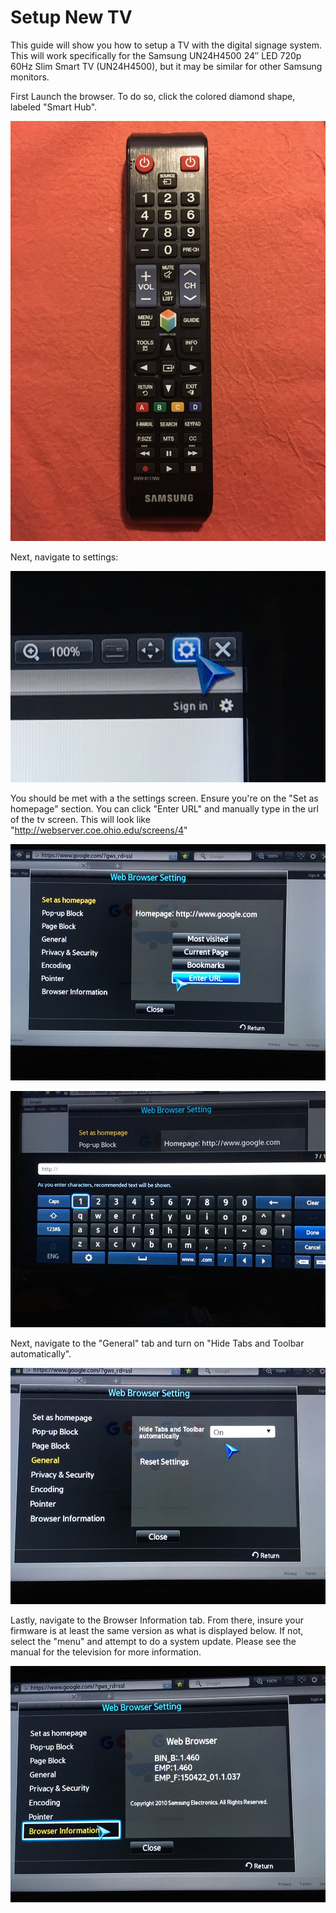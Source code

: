 # Setup New TV

This guide will show you how to setup a TV with the digital signage system. This will work specifically for the Samsung UN24H4500 24″ LED 720p 60Hz Slim Smart TV (UN24H4500), but it may be similar for other Samsung monitors.

First Launch the browser. To do so, click the colored diamond shape, labeled "Smart Hub".

![Remote](https://github.com/CTC-PCOEdeSignage/PCOE-de-Signage-Rails/blob/master/documentation/tvs/remote.jpg?raw=true")

Next, navigate to settings:

![Settings](https://github.com/CTC-PCOEdeSignage/PCOE-de-Signage-Rails/blob/master/documentation/tvs/settings.jpg?raw=true")

You should be met with a the settings screen. Ensure you're on the "Set as homepage" section. You can click "Enter URL" and manually type in the url of the tv screen. This will look like "http://webserver.coe.ohio.edu/screens/4"

![Set Homepage](https://github.com/CTC-PCOEdeSignage/PCOE-de-Signage-Rails/blob/master/documentation/tvs/set-homepage.jpg?raw=true")

![URL](https://github.com/CTC-PCOEdeSignage/PCOE-de-Signage-Rails/blob/master/documentation/tvs/url.jpg?raw=true")

Next, navigate to the "General" tab and turn on "Hide Tabs and Toolbar automatically".

![General](https://github.com/CTC-PCOEdeSignage/PCOE-de-Signage-Rails/blob/master/documentation/tvs/general.jpg?raw=true")

Lastly, navigate to the Browser Information tab. From there, insure your firmware is at least the same version as what is displayed below. If not, select the "menu" and attempt to do a system update. Please see the manual for the television for more information.

![Browser Information](https://github.com/CTC-PCOEdeSignage/PCOE-de-Signage-Rails/blob/master/documentation/tvs/browser-information.jpg?raw=true")

